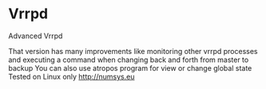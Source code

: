 Vrrpd
=====

Advanced Vrrpd

That version has many improvements like monitoring other vrrpd processes and executing a command when changing back and forth from master to backup You can also use atropos program for view or change global state Tested on Linux only http://numsys.eu
